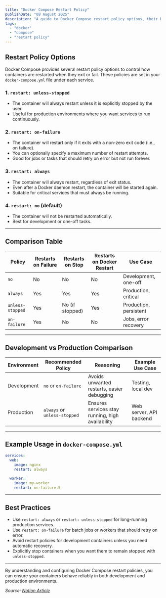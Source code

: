 ```yaml
---
title: "Docker Compose Restart Policy"
publishDate: "08 August 2025"
description: "A guide to Docker Compose restart policy options, their behaviors, and best practices for development and production."
tags:
  - "docker"
  - "compose"
  - "restart policy"
---
```


## Restart Policy Options

Docker Compose provides several restart policy options to control how containers are restarted when they exit or fail. These policies are set in your `docker-compose.yml` file under each service.

### 1. `restart: unless-stopped`

- The container will always restart unless it is explicitly stopped by the user.
- Useful for production environments where you want services to run continuously.

### 2. `restart: on-failure`

- The container will restart only if it exits with a non-zero exit code (i.e., on failure).
- You can optionally specify a maximum number of restart attempts.
- Good for jobs or tasks that should retry on error but not run forever.

### 3. `restart: always`

- The container will always restart, regardless of exit status.
- Even after a Docker daemon restart, the container will be started again.
- Suitable for critical services that must always be running.

### 4. `restart: no` (default)

- The container will not be restarted automatically.
- Best for development or one-off tasks.

---

## Comparison Table

| Policy           | Restarts on Failure | Restarts on Stop | Restarts on Docker Restart | Use Case                |
|------------------|--------------------|------------------|---------------------------|-------------------------|
| `no`             | No                 | No               | No                        | Development, one-off    |
| `always`         | Yes                | Yes              | Yes                       | Production, critical    |
| `unless-stopped` | Yes                | No (if stopped)  | Yes                       | Production, persistent  |
| `on-failure`     | Yes                | No               | No                        | Jobs, error recovery    |

---

## Development vs Production Comparison

| Environment   | Recommended Policy      | Reasoning                                         | Example Use Case         |
|---------------|------------------------|---------------------------------------------------|--------------------------|
| Development   | `no` or `on-failure`   | Avoids unwanted restarts, easier debugging         | Testing, local dev       |
| Production    | `always` or `unless-stopped` | Ensures services stay running, high availability | Web server, API backend  |

---

## Example Usage in `docker-compose.yml`

```yaml
services:
  web:
    image: nginx
    restart: always

  worker:
    image: my-worker
    restart: on-failure:5
```

---

## Best Practices

- Use `restart: always` or `restart: unless-stopped` for long-running production services.
- Use `restart: on-failure` for batch jobs or workers that should retry on error.
- Avoid restart policies for development containers unless you need automatic recovery.
- Explicitly stop containers when you want them to remain stopped with `unless-stopped`.

---

By understanding and configuring Docker Compose restart policies, you can ensure your containers behave reliably in both development and production environments.

_Source: [Notion Article](https://notes-at.notion.site/docker-compose-restart-policy-20f03be015b780298502d65cf1ab00ae)_